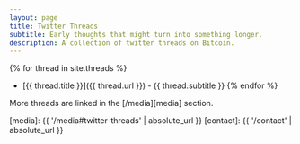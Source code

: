 ```yaml
---
layout: page
title: Twitter Threads
subtitle: Early thoughts that might turn into something longer.
description: A collection of twitter threads on Bitcoin.
---
```


{% for thread in site.threads %}
  * [{{ thread.title }}]({{ thread.url }}) - {{ thread.subtitle }}
{% endfor %}

More threads are linked in the [/media][media] section.

[media]: {{ '/media#twitter-threads' | absolute_url }}
[contact]: {{ '/contact' | absolute_url }}
